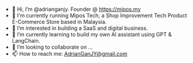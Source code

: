 - 👋 Hi, I’m @adrianganjy. Founder @ https://mipos.my
- 💼 I'm currently running Mipos Tech, a Shop Improvement Tech Product E-Commerce Store based in Malaysia.
- 👀 I’m interested in building a SaaS and digital business.
- 🌱 I’m currently learning to build my own AI assistant using GPT & LangChain.
- 💞️ I’m looking to collaborate on ...
- 📫 How to reach me: AdrianGanJY@gmail.com

<!---
adrianganjy/adrianganjy is a ✨ special ✨ repository because its `README.md` (this file) appears on your GitHub profile.
You can click the Preview link to take a look at your changes.
--->
